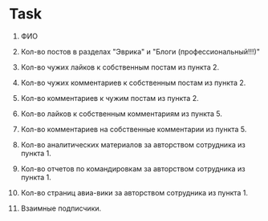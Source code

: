# Task

1. ФИО
2. Кол-во постов в разделах "Эврика" и "Блоги (профессиональный!!!)"
3. Кол-во чужих лайков к собственным постам из пункта 2.
4. Кол-во чужих комментариев к собственным постам из пункта 2.

5. Кол-во комментариев к чужим постам из пункта 2.
6. Кол-во лайков к собственным комментариям из пункта 5.
7. Кол-во комментариев на собственные комментарии из пункта 5.

8. Кол-во аналитических материалов за авторством сотрудника из пункта 1.
9. Кол-во отчетов по командировкам за авторством сотрудника из пункта 1.
10. Кол-во страниц авиа-вики за авторством сотрудника из пункта 1.

11. Взаимные подписчики.
